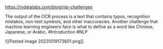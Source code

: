 https://indatalabs.com/blog/nlp-challenges

The output of the OCR process is a text that contains typos, recognition mistakes, non-text symbols, and other inaccuracies. Another challenge that machine learning engineers face is what to define as a word like Chinese, Japanese, or Arabic.
#Introduction #NLP

![[Pasted image 20231019173601.png]]